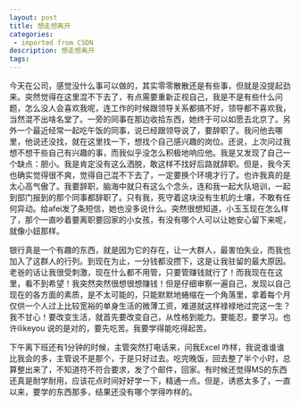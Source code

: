 ```yaml
---
layout: post
title: 想走想离开
categories: 
 - imported from CSDN
description: 想走想离开
tags: 
---
```


今天在公司，感觉没什么事可以做的，其实零零散散还是有些事，但就是没提起劲来。突然觉得在这里混不下去了，有点需要重新正视自己，我是不是有些什么问题，怎么没人会喜欢我呢，连工作的时候跟领导关系都搞不好，领导都不喜欢我，当然混不出啥名堂了。一旁的同事在那边收拾东西，她终于可以如愿去北京了。另外一个最近经常一起吃午饭的同事，说已经跟领导说了，要辞职了。我问他去哪里，他说还没找，就在这里找一下，想找个自己感兴趣的岗位。还说，上次问过我想不想干些自己有兴趣的事，而我似乎没怎么积极地响应他。我是又发现了自己一个缺点：胆小。我是肯定没有这么洒脱，敢这样不找好后路就辞职。但是，我今天也确实觉得很不爽，觉得自己混不下去了，一定要换个环境才行了。也许我真的是太心高气傲了。我要辞职，脑海中就只有这么个念头，连和我一起大队培训，一起到部门报到的那个同事都辞职了。只有我，死守着这块没有生机的土壤，不敢有任何异动。给afei发了条短信，她也没多说什么。突然很想知道，小玉玉现在怎么样了，那个一直吵着要离职要回家的小女孩，有没有哪个人可以让她安心留下来呢，就像小妞那样。

银行真是一个有趣的东西，就是因为它的存在，让一大群人，最害怕失业，而我也加入了这群人的行列。到现在为止，一分钱都没攒下，这是让我驻留的最大原因。老爸的话让我很受刺激，现在什么都不用管，只要管赚钱就行了！而我现在在这里，看不到希望！我突然突然很想很想赚钱！但是仔细审察一遍自己，发现以自己现在的各方面的素质，是不太可能的，只能默默地蜷缩在一个角落里，拿着每个月仅供一个人过上比较宽裕的单身生活的微薄工资，难道就这样禄禄地过完这一生？我不甘心！要改变生活，就首先要改变自己，从性格到能力。要能忍，要学习。也许ilikeyou 说的是对的，要先吃苦。我要学得能吃得起苦。

下午离下班还有1分钟的时候，主管突然打电话来，问我Excel 咋样，我说谁谁谁比我会的多，主管说不是那个，于是只好过去。吃完晚饭，回去整了半个小时，总算整出来了，不知道符不符合要求，发了个邮件，回家。有时候还觉得MS的东西还真是耐学耐用，应该花点时间好好学一下，精通一点。但是，诱惑太多了，一直以来，要学的东西那多，结果还没有哪个学得咋样的。 
